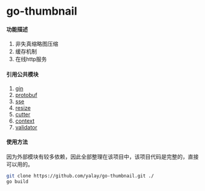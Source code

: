 # go-thumbnail
#### 功能描述
1. 非失真缩略图压缩
2. 缓存机制
3. 在线http服务

#### 引用公共模块
1. [gin](https://github.com/gin-gonic/gin.git)
2. [protobuf](https://github.com/golang/protobuf.git)
3. [sse](https://github.com/manucorporat/sse.git)
4. [resize](https://github.com/nfnt/resize.git)
5. [cutter](https://github.com/oliamb/cutter.git)
6. [context](https://github.com/golang/net.git)
7. [validator](https://github.com/go-playground/validator.git)

#### 使用方法
因为外部模块有较多依赖，因此全部整理在该项目中，该项目代码是完整的，直接可以用的。
```bash
git clone https://github.com/yalay/go-thumbnail.git ./
go build
```
